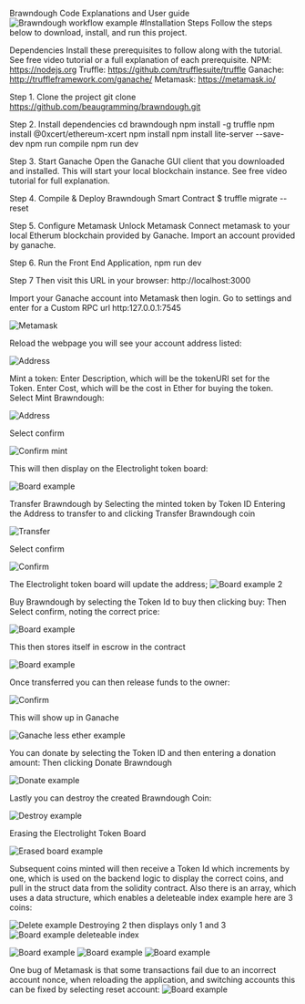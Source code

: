 
Brawndough Code Explanations and User guide
![Brawndough workflow example](img/Brawndough.png)
#Installation Steps Follow the steps below to download, install, and run this project.

Dependencies
Install these prerequisites to follow along with the tutorial. See free video tutorial or a full explanation of each prerequisite.
NPM: https://nodejs.org
Truffle: https://github.com/trufflesuite/truffle
Ganache: http://truffleframework.com/ganache/
Metamask: https://metamask.io/

Step 1. Clone the project
git clone https://github.com/beaugramming/brawndough.git

Step 2. Install dependencies
cd brawndough
npm install -g truffle
npm install @0xcert/ethereum-xcert
npm install
npm install lite-server --save-dev
npm run compile
npm run dev 

Step 3. Start Ganache
Open the Ganache GUI client that you downloaded and installed. This will start your local blockchain instance. See free video tutorial for full explanation.

Step 4. Compile & Deploy Brawndough Smart Contract
$ truffle migrate --reset 

Step 5. Configure Metamask
Unlock Metamask
Connect metamask to your local Etherum blockchain provided by Ganache.
Import an account provided by ganache.

Step 6. Run the Front End Application,
npm run dev

Step 7  Then visit this URL in your browser: http://localhost:3000

Import your Ganache account into Metamask then login.
Go to settings and enter for a Custom RPC url http:127.0.0.1:7545

![Metamask](img/1.png)

Reload the webpage you will see your account address listed:

![Address](img/2.png)

Mint a token:
Enter Description, which will be the tokenURI set for the Token.
Enter Cost, which will be the cost in Ether for buying the token.
Select Mint Brawndough:

![Address](img/3.png)

Select confirm

![Confirm mint](img/4.png)

This will then display on the Electrolight token board:

![Board example](img/4.png)

Transfer Brawndough by 
Selecting the minted token by Token ID
Entering the Address to transfer to and clicking Transfer Brawndough coin

![Transfer](img/5.png)

Select confirm

![Confirm](img/6.png)

The Electrolight token board will update the address;
![Board example 2](img/7.png)

Buy Brawndough by selecting the Token Id to buy then clicking buy:
Then Select confirm, noting the correct price:

![Board example](img/8.png)

This then stores itself in escrow in the contract

![Board example](img/9.png)

Once transferred you can then release funds to the owner:

![Confirm](img/10.png)

This will show up in Ganache

![Ganache less ether example](img/11.png)

You can donate by selecting the Token ID and then entering a donation amount:
Then clicking Donate Brawndough

![Donate example](img/12.png)

Lastly you can destroy the created Brawndough Coin:

![Destroy example](img/13.png)

Erasing the Electrolight Token Board

![Erased board example](img/14.png)

Subsequent coins minted will then receive a Token Id which increments by one, which is used on the backend logic to display the correct coins, and pull in the struct data from the solidity contract. Also there is an array, which uses a data structure, which enables a deleteable index example here are 3 coins:

![Delete example](img/15.png)
Destroying 2 then displays only 1 and 3
![Board example deleteable index](img/15.png)

![Board example](img/16.png)
![Board example](img/17.png)
![Board example](img/18.png)

One bug of Metamask is that some transactions fail due to an incorrect account nonce, when reloading the application, and switching accounts this can be fixed by selecting reset account:
![Board example](img/19.png)



